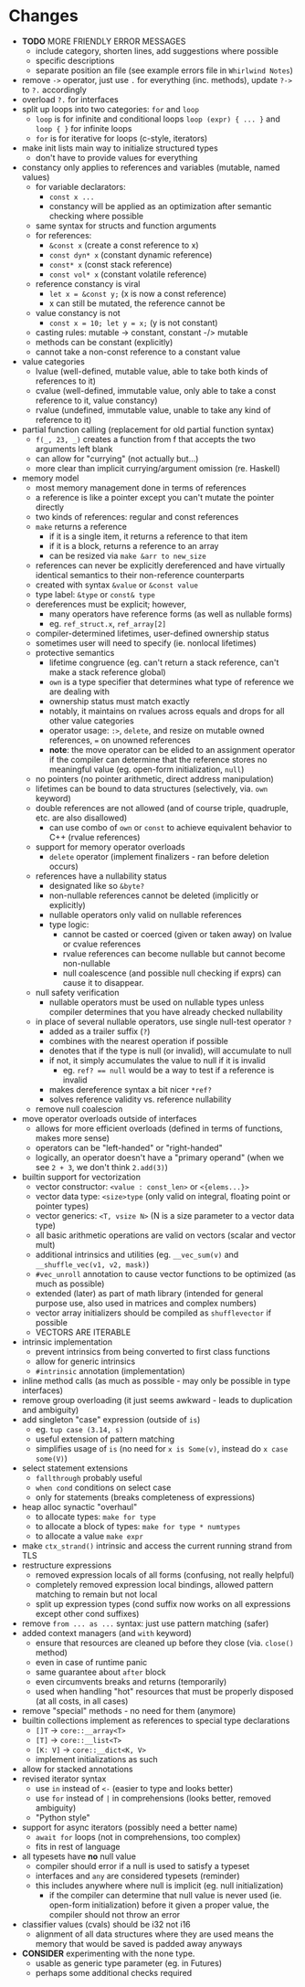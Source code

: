 # Changes

- **TODO** MORE FRIENDLY ERROR MESSAGES
  - include category, shorten lines, add suggestions where possible
  - specific descriptions
  - separate position an file (see example errors file in `Whirlwind Notes`)
- remove `->` operator, just use `.` for everything (inc. methods), update `?->` to `?.` accordingly
- overload `?.` for interfaces
- split up loops into two categories: `for` and `loop`
  - `loop` is for infinite and conditional loops `loop (expr) { ... }`
    and `loop { }` for infinite loops
  - `for` is for iterative for loops (c-style, iterators)
- make init lists main way to initialize structured types
  - don't have to provide values for everything
- constancy only applies to references and variables (mutable, named values)
  - for variable declarators:
    - `const x ...`
    - constancy will be applied as an optimization after semantic checking
      where possible
  - same syntax for structs and function arguments
  - for references:
    - `&const x` (create a const reference to x)
    - `const dyn* x` (constant dynamic reference)
    - `const* x` (const stack reference)
    - `const vol* x` (constant volatile reference)
  - reference constancy is viral
    - `let x = &const y;` (x is now a const reference)
    - x can still be mutated, the reference cannot be
  - value constancy is not
    - `const x = 10; let y = x;` (y is not constant)
  - casting rules: mutable -> constant, constant -/> mutable
  - methods can be constant (explicitly)
  - cannot take a non-const reference to a constant value
- value categories
  - lvalue (well-defined, mutable value, able to take both kinds of references to it)
  - cvalue (well-defined, immutable value, only able to take a const reference to it, value constancy)
  - rvalue (undefined, immutable value, unable to take any kind of reference to it)
- partial function calling (replacement for old partial function syntax)
  - `f(_, 23, _)` creates a function from f that accepts the two arguments left blank
  - can allow for "currying" (not actually but...)
  - more clear than implicit currying/argument omission (re. Haskell)
- memory model
  - most memory management done in terms of references
  - a reference is like a pointer except you can't mutate the pointer directly
  - two kinds of references: regular and const references
  - `make` returns a reference
    - if it is a single item, it returns a reference to that item
    - if it is a block, returns a reference to an array
    - can be resized via `make &arr to new_size`
  - references can never be explicitly dereferenced and have virtually identical semantics
  to their non-reference counterparts
  - created with syntax `&value` or `&const value`
  - type label: `&type` or `const& type`
  - dereferences must be explicit; however,
    - many operators have reference forms (as well as nullable forms)
    - eg. `ref_struct.x`, `ref_array[2]`
  - compiler-determined lifetimes, user-defined ownership status
  - sometimes user will need to specify (ie. nonlocal lifetimes)
  - protective semantics
    - lifetime congruence (eg. can't return a stack reference, can't make a stack reference global)
    - `own` is a type specifier that determines what type of reference we are dealing with
    - ownership status must match exactly
    - notably, it maintains on rvalues across equals and drops for all other value categories
    - operator usage: `:>`, `delete`, and resize on mutable owned references, `=` on unowned references
    - **note**: the move operator can be elided to an assignment operator if the compiler can determine
    that the reference stores no meaningful value (eg. open-form initialization, `null`)
  - no pointers (no pointer arithmetic, direct address manipulation)
  - lifetimes can be bound to data structures (selectively, via. `own` keyword)
  - double references are not allowed (and of course triple, quadruple, etc. are also disallowed)
    - can use combo of `own` or `const` to achieve equivalent behavior to C++ (rvalue references)
  - support for memory operator overloads
    - `delete` operator (implement finalizers - ran before deletion occurs)
  - references have a nullability status
    - designated like so `&byte?`
    - non-nullable references cannot be deleted (implicitly or explicitly)
    - nullable operators only valid on nullable references
    - type logic:
      - cannot be casted or coerced (given or taken away) on lvalue or cvalue references
      - rvalue references can become nullable but cannot become non-nullable
      - null coalescence (and possible null checking if exprs) can cause it to disappear.
  - null safety verification
    - nullable operators must be used on nullable types unless compiler determines that
    you have already checked nullability
  - in place of several nullable operators, use single null-test operator `?`
    - added as a trailer suffix (`?`)
    - combines with the nearest operation if possible
    - denotes that if the type is null (or invalid), will accumulate to null
    - if not, it simply accumulates the value to null if it is invalid
      - eg. `ref? == null` would be a way to test if a reference is invalid
    - makes dereference syntax a bit nicer `*ref?`
    - solves reference validity vs. reference nullability
  - remove null coalescion
- move operator overloads outside of interfaces
  - allows for more efficient overloads (defined in terms of functions, makes more sense)
  - operators can be "left-handed" or "right-handed"
  - logically, an operator doesn't have a "primary operand" (when we see `2 + 3`, we don't think `2.add(3)`)
- builtin support for vectorization
  - vector constructor: `<value : const_len>` or `<{elems...}>`
  - vector data type: `<size>type` (only valid on integral, floating point or pointer types)
  - vector generics: `<T, vsize N>` (N is a size parameter to a vector data type)
  - all basic arithmetic operations are valid on vectors (scalar and vector mult)
  - additional intrinsics and utilities (eg. `__vec_sum(v)` and `__shuffle_vec(v1, v2, mask)`)
  - `#vec_unroll` annotation to cause vector functions to be optimized (as much as possible)
  - extended (later) as part of math library (intended for general purpose use, also used in matrices and complex numbers)
  - vector array initializers should be compiled as `shufflevector` if possible
  - VECTORS ARE ITERABLE
- intrinsic implementation
  - prevent intrinsics from being converted to first class functions
  - allow for generic intrinsics
  - `#intrinsic` annotation (implementation)
- inline method calls (as much as possible - may only be possible in type interfaces)
- remove group overloading (it just seems awkward - leads to duplication and ambiguity)
- add singleton "case" expression (outside of `is`)
  - eg. `tup case (3.14, s)`
  - useful extension of pattern matching
  - simplifies usage of `is` (no need for `x is Some(v)`, instead do `x case some(V)`)
- select statement extensions
  - `fallthrough` probably useful
  - `when cond` conditions on select case
  - only for statements (breaks completeness of expressions)
- heap alloc synactic "overhaul"
  - to allocate types: `make for type`
  - to allocate a block of types: `make for type * numtypes`
  - to allocate a value `make expr`
- make `ctx_strand()` intrinsic and access the current running strand from TLS
- restructure expressions
  - removed expression locals of all forms (confusing, not really helpful)
  - completely removed expression local bindings, allowed pattern matching to remain but not local
  - split up expression types (cond suffix now works on all expressions except other cond suffixes)
- remove `from ... as ...` syntax: just use pattern matching (safer)
- added context managers (and `with` keyword)
  - ensure that resources are cleaned up before they close (via. `close()` method)
  - even in case of runtime panic
  - same guarantee about `after` block
  - even circumvents breaks and returns (temporarily)
  - used when handling "hot" resources that must be properly disposed (at all costs, in all cases)
- remove "special" methods - no need for them (anymore)
- builtin collections implement as references to special type declarations
  - `[]T` -> `core::__array<T>`
  - `[T]` -> `core::__list<T>`
  - `[K: V]` -> `core::__dict<K, V>`
  - implement initializations as such
- allow for stacked annotations
- revised iterator syntax
  - use `in` instead of `<-` (easier to type and looks better)
  - use `for` instead of `|` in comprehensions (looks better, removed ambiguity)
  - "Python style"
- support for async iterators (possibly need a better name)
  - `await for` loops (not in comprehensions, too complex)
  - fits in rest of language
- all typesets have **no** null value
  - compiler should error if a null is used to satisfy a typeset
  - interfaces and `any` are considered typesets (reminder)
  - this includes anywhere where null is implicit (eg. null initialization)
    - if the compiler can determine that null value is never used (ie. open-form initialization)
    before it given a proper value, the compiler should not throw an error
- classifier values (cvals) should be i32 not i16
  - alignment of all data structures where they are used means the
  memory that would be saved is padded away anyways
- **CONSIDER** experimenting with the none type.
  - usable as generic type parameter (eg. in Futures)
  - perhaps some additional checks required
